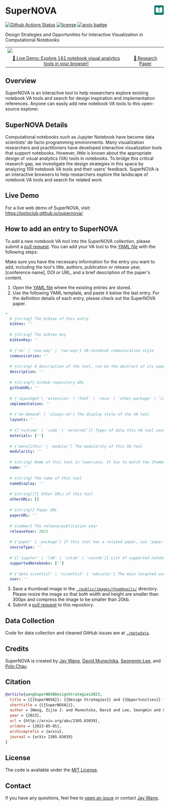 # SuperNOVA <a href="https://poloclub.github.io/supernova/"><img align="right" src="public/android-chrome-192x192.png" width="30" height="30"></img></a>


[![Github Actions Status](https://github.com/poloclub/supernova/workflows/build/badge.svg)](https://github.com/poloclub/supernova/actions/workflows/build.yml)
[![license](https://img.shields.io/badge/License-MIT-blue)](https://github.com/poloclub/supernova/blob/master/LICENSE)
[![arxiv badge](https://img.shields.io/badge/arXiv-2305.03039-red)](http://arxiv.org/abs/2305.03039)

Design Strategies and Opportunities for Interactive Visualization in Computational Notebooks

<table>
  <tr>
    <td colspan="2"><a href="https://poloclub.github.io/supernova"><img src='https://i.imgur.com/wy2NbdR.png'></a></td>
  </tr>
  <tr></tr>
  <tr align="center">
    <td><a href="https://poloclub.github.io/supernova">🚀 Live Demo: Explore 161 notebook visual analytics tools in your browser!</a></td>
    <!-- <td><a href="https://youtu.be/3eGqTmsStJM">📺 Demo Video</a></td>
    <td><a href="https://youtu.be/l1mr9z1TuAk">👨🏻‍🏫 Conference Talk</a></td> -->
    <td><a href="https://arxiv.org/abs/2305.03039">📖 Research Paper</a></td>
  </tr>
</table>

## Overview

SuperNOVA is an interactive tool to help researchers explore existing notebook VA tools and search for design inspiration and implementation references. Anyone can easily add new notebook VA tools to this open-source explorer.

## SuperNOVA Details

Computational notebooks such as Jupyter Notebook have become data scientists' de facto programming environments. Many visualization researchers and practitioners have developed interactive visualization tools that support notebooks. However, little is known about the appropriate design of visual analytics (VA) tools in notebooks. To bridge this critical research gap, we investigate the design strategies in this space by analyzing 159 notebook VA tools and their users' feedback. SuperNOVA is an interactive browsers to help researchers explore the landscape of notebook VA tools and search for related work.

## Live Demo

For a live web demo of SuperNOVA, visit: <https://poloclub.github.io/supernova/>.

## How to add an entry to SuperNOVA

To add a new notebook VA tool into the SuperNOVA collection, please submit a [pull request](https://github.com/poloclub/supernova/pulls). You can add your VA tool to the [YAML file](https://github.com/poloclub/supernova/blob/main/src/data/supernova.yaml) with the following steps:

Make sure you have the necessary information for the entry you want to add, including the tool's title, authors, publication or release year, [conference name], DOI or URL, and a brief description of the paper's content.

1. Open the [YAML file](https://github.com/poloclub/supernova/blob/main/src/data/supernova.yaml) where the existing entries are stored.
2. Use the following YAML template, and paste it below the last entry. For the definition details of each entry, please check out the SuperNOVA paper.

```yaml
-
  # {string} The bibtex of this entry
  bibtex: ''

  # {string} The bibtex key
  bibtexKey: ''

  # {'no' | 'one-way' | 'two-way'} VA-notebook communication style
  communication: ''

  # {string} A description of the tool, can be the abstract of its paper
  description: ''

  # {string?} GitHub repository URL
  githubURL: ''

  # {'ipywidget'| 'extension' | 'html' | 'nova' | 'other-package' | 'custom'} Implementation strategy
  implementation: ''

  # {'on-demand' | 'always-on'} The display style of the VA tool
  layouts: ''

  # {['runtime' | 'code' | 'external']} Types of data this VA tool uses
  materials: ['']

  # {'monolithic' | 'modular'} The modularity of this VA tool
  modularity: ''

  # {string} Name of this tool in lowercase. It has to match the thumbnail file name.
  name: ''

  # {string} The name of this tool
  nameDisplay: ''

  # {string[]?} Other URLs of this tool
  otherURLs: []

  # {string?} Paper URL
  paperURL: ''

  # {number} The release/publication year
  releaseYear: 2023

  # {'paper' | 'package'} If this tool has a related paper, use 'paper'.
  sourceType: ''

  # {['jupyter' | 'lab' | 'colab' | 'vscode']} List of supported notebook platforms
  supportedNotebooks: ['']

  # {'data scientist' | 'scientist' | 'educator'} The main targeted users
  user: ''
```

3. Save a thumbnail image in the [`./public/images/thumbnails/`](./public/images/thumbnails/) directory. Please resize the image so that both width and height are smaller than 300px and compress the image to be smaller than 20kb.
4. Submit a [pull request](https://github.com/poloclub/supernova/pulls) to this repository.

## Data Collection

Code for data collection and cleaned GitHub issues are at [`./metadata`](./metadata).

## Credits

SuperNOVA is created by <a href='https://zijie.wang/' target='_blank'>Jay Wang</a>, <a href='https://www.davidmunechika.com' target='_blank'>David Munechika</a>, <a href='http://www.seongmin.xyz' target='_blank'>Seongmin Lee</a>, and <a href='' target='_blank'>Polo Chau</a>.

## Citation

```bibTeX
@article{wangSuperNOVADesignStrategies2023,
  title = {{{SuperNOVA}}: {{Design Strategies}} and {{Opportunities}} for {{Interactive Visualization}} in {{Computational Notebooks}}},
  shorttitle = {{{SuperNOVA}}},
  author = {Wang, Zijie J. and Munechika, David and Lee, Seongmin and Chau, Duen Horng},
  year = {2023},
  url = {http://arxiv.org/abs/2305.03039},
  urldate = {2023-05-05},
  archiveprefix = {arxiv},
  journal = {arXiv 2305.03039}
}
```

## License

The code is available under the [MIT License](https://github.com/poloclub/supernova/blob/master/LICENSE).

## Contact

If you have any questions, feel free to [open an issue](https://github.com/poloclub/supernova/issues/new) or contact [Jay Wang](https://zijie.wang).
